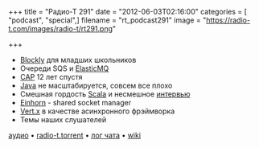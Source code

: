 +++
title = "Радио-Т 291"
date = "2012-06-03T02:16:00"
categories = [ "podcast", "special",]
filename = "rt_podcast291"
image = "https://radio-t.com/images/radio-t/rt291.png"

+++

- [Blockly](http://code.google.com/p/google-blockly/) для младших школьников
- Очереди SQS и [ElasticMQ](http://java.dzone.com/articles/elasticmq-05-release)
- [CAP](http://www.infoq.com/articles/cap-twelve-years-later-how-the-rules-have-changed) 12 лет спустя
- [Java](http://www.theserverside.com/feature/Why-Java-Applications-Fail-to-Scale-Linearly) не масштабируется, совсем все плохо
- Смешная гордость [Scala](http://capecoder.wordpress.com/2012/05/29/scala-adoption-continues-to-climb-rapidly-2/) и несмешное [интервью](http://www.h-online.com/open/features/Scala-creator-Martin-Odersky-The-H-Half-Hour-1582445.html)
- [Einhorn](https://stripe.com/blog/meet-einhorn) - shared socket manager
- [Vert.x](http://vertx.io/) в качестве асинхронного фрэймворка
- Темы наших слушателей

[аудио](http://cdn.radio-t.com/rt_podcast291.mp3) • [radio-t.torrent](http://cdn.radio-t.com/torrents/rt_podcast291.mp3.torrent) • [лог чата](http://chat.radio-t.com/logs/radio-t-291.html) • [wiki](http://wiki.radio-t.com/%D0%92%D1%8B%D0%BF%D1%83%D1%81%D0%BA_291)<audio src="http://cdn.radio-t.com/rt_podcast291.mp3" preload="none"></audio>
